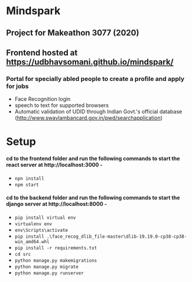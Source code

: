 # Mindspark
## Project for Makeathon 3077 (2020)
## Frontend hosted at https://udbhavsomani.github.io/mindspark/
### Portal for specially abled people to create a profile and apply for jobs

- Face Recognition login
- speech to text for supported browsers
- Automatic validation of UDID through Indian Govt.'s official database (http://www.swavlambancard.gov.in/pwd/searchapplication)

# Setup
#### cd to the frontend folder and run the following commands to start the react server at http://localhost:3000 -
- `npn install`
- `npm start`

#### cd to the backend folder and run the following commands to start the django server at http://localhost:8000 -
- `pip install virtual env`
- `virtualenv env`
- `env\Scripts\activate`
- `pip install .\face_recog_dlib_file-master\dlib-19.19.0-cp38-cp38-win_amd64.whl`
- `pip install -r requirements.txt`
- `cd src`
- `python manage.py makemigrations`
- `python manage.py migrate`
- `python manage.py runserver`
